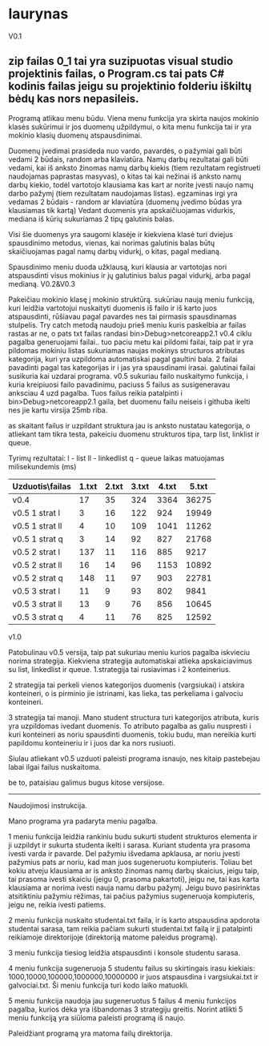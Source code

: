 # laurynas
V0.1


zip failas 0_1 tai yra suzipuotas visual studio projektinis failas, o Program.cs tai pats C# kodinis failas jeigu su projektinio folderiu iškiltų bėdų kas nors nepasileis.
---------------------------------
Programą atlikau menu būdu. Viena menu funkcija yra skirta naujos mokinio klasės sukūrimui ir jos duomenų užpildymui, 
o kita menu funkcija tai ir yra mokinio klasių duomenų atspausdinimai.

Duomenų įvedimai prasideda nuo vardo, pavardės, o pažymiai gali būti vedami 2 būdais, random arba klaviatūra.
Namų darbų rezultatai gali būti vedami, kai iš anksto žinomas namų darbų kiekis (tiem rezultatam registrueti naudojamas paprastas masyvas),
o kitas tai kai nežinai iš anksto namų darbų kiekio, todėl vartotojo klausiama kas kart ar norite įvesti naujo namų darbo pažymį (tiem rezultatam naudojamas listas).
egzaminas irgi yra vedamas 2 būdais - random ar klaviatūra (duomenų įvedimo būdas yra klausiamas tik kartą)
Vedant duomenis yra apskaičiuojamas vidurkis, mediana iš kūrių sukuriamas 2 tipų galutinis balas.

Visi šie duomenys yra saugomi klasėje ir kiekviena klasė turi dviejus spausdinimo metodus, 
vienas, kai norimas galutinis balas būtų skaičiuojamas pagal namų darbų vidurkį, o kitas, pagal medianą.

Spausdinimo meniu duoda užklausą, kuri klausia ar vartotojas nori atspausdinti visus mokinius ir jų galutinius balus pagal vidurkį, arba pagal medianą.
V0.2&V0.3

Pakeičiau mokinio klasę į mokinio struktūrą. sukūriau naują meniu funkciją, kuri leidžia vartotojui nuskaityti duomenis iš failo ir iš karto juos atspausdinti, rūšiavau pagal pavardes nes tai pirmasis spausdinamas stulpelis. Try catch metodą naudoju prieš meniu kuris paskelbia ar failas rastas ar ne, o pats txt failas randasi bin>Debug>netcoreapp2.1
v0.4
ciklu pagalba generuojami failai..
tuo paciu metu kai pildomi failai, taip pat ir yra pildomas mokiniu listas
sukuriamas naujas mokinys structuros atributas kategorija, kuri yra uzpildoma automatiskai pagal gaultini bala.
2 failai pavadinti pagal tas kategorijas ir i jas yra spausdinami irasai.
galutinai failai susikuria kai uzdarai programa.
v0.5
sukuriau failo nuskaitymo funkcija, i kuria kreipiuosi failo pavadinimu, paciuss 5 failus as susigeneravau anksciau 4 uzd pagalba.
Tuos failus reikia patalpinti i bin>Debug>netcoreapp2.1
gaila, bet duomenu failu neiseis i githuba ikelti nes jie kartu virsija 25mb riba.

as skaitant failus ir uzpildant struktura jau is anksto nustatau kategorija, o atliekant tam tikra testa, pakeiciu duomenu strukturos tipa, tarp list, linklist ir queue.

Tyrimų rezultatai:
l - list
ll - linkedlist
q - queue
laikas matuojamas milisekundemis (ms)

| Uzduotis\failas  | 1.txt  | 2.txt | 3.txt | 4.txt | 5.txt |
| -------------    | ------ | ------| ------|-------|-------|
| v0.4             | 17     | 35    | 324   | 3364  | 36275 |
| v0.5 1 strat l   | 3      | 16    | 122   | 924   | 19949 | 
| v0.5 1 strat ll  | 4      | 10    | 109   | 1041  | 11262 |
| v0.5 1 strat q   | 3      | 14    | 92    | 827   | 21768 |
| v0.5 2 strat l   | 137    | 11    | 116   | 885   | 9217  |
| v0.5 2 strat ll  | 16     | 14    | 96    | 1153  | 10892 |
| v0.5 2 strat q   | 148    | 11    | 97    | 903   | 22781 |
| v0.5 3 strat l   | 11     | 9     | 93    | 802   | 9841  |
| v0.5 3 strat ll  | 13     | 9     | 76    | 856   | 10645 |
| v0.5 3 strat q   | 4      | 11    | 76    | 825   | 12592 |

v1.0

Patobulinau v0.5 versija, taip pat sukuriau meniu kurios pagalba iskvieciu norima strategija.
Kiekviena strategija automatiskai atlieka apskaiciavimus su list, linkedlist ir queue.
1.strategija tai rusiavimas i 2 konteinerius.

2 strategija tai perkeli vienos kategorijos duomenis (vargsiukai) i atskira konteineri, o is pirminio jie istrinami, kas lieka, tas perkeliama i galvociu konteineri.

3 strategija tai manoji. Mano student structura turi kategorijos atributa, kuris yra uzpildomas ivedant duomenis. To atributo pagalba as galiu nuspresti i kuri konteineri as noriu spausdinti duomenis, tokiu budu, man nereikia kurti papildomu konteineriu ir i juos dar ka nors rusiuoti. 


Siulau atliekant v0.5 uzduoti paleisti programa isnaujo, nes kitaip pastebejau labai ilgai failus nuskaitoma.

be to, pataisiau galimus bugus kitose versijose.

----
Naudojimosi instrukcija.

Mano programa yra padaryta meniu pagalba.

1 meniu funkcija leidžia rankiniu budu sukurti student strukturos elementa ir ji uzpildyt ir sukurta studenta ikelti i sarasa.
Kuriant studenta yra prasoma ivesti varda ir pavarde.
Del pažymiu išvedama apklausa, ar noriu įvesti pažymius pats ar noriu, kad man juos sugeneruotu kompiuteris.
Toliau bet kokiu atveju klausiama ar is anksto žinomas namų darbų skaicius, jeigu taip, tai prasoma ivesti skaiciu (jeigu 0, prasoma pakartoti), jeigu ne, tai kas karta klausiama ar norima ivesti nauja namu darbu pažymį.
Jeigu buvo pasirinktas atsitiktiniu pažymiu rėžimas, tai pačius pažymius sugeneruoja kompiuteris, jeigu ne, reikia ivesti patiems.

2 meniu funkcija nuskaito studentai.txt faila, ir is karto atspausdina apdorota studentai sarasa, tam reikia pačiam sukurti studentai.txt failą ir jį patalpinti reikiamoje direktorijoje (direktoriją matome paleidus programą).

3 meniu funkcija tiesiog leidžia atspausdinti i konsole studentu sarasa.

4 meniu funkcija sugeneruoja 5 studentu failus su skirtingais irasu kiekiais: 1000,10000,100000,1000000,10000000 ir juos atspausdina i vargsiukai.txt ir galvociai.txt. Ši meniu funkcija turi kodo laiko matuokli.

5 meniu funkcija naudoja jau sugeneruotus 5 failus 4 meniu funkcijos pagalba, kurios dėka yra išbandomas 3 strategiju greitis.
Norint atlikti 5 meniu funkciją yra siūloma paleisti programą iš naujo.

Paleidžiant programą yra matoma failų direktorija.
